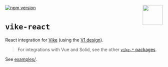 <!-- WARNING: keep links absolute in this file so they work on NPM too -->

[<img src="https://avatars.githubusercontent.com/u/86403530?s=200&v=4" align="right" width="64" height="64">](https://vike.dev)
[![npm version](https://img.shields.io/npm/v/vike-react)](https://www.npmjs.com/package/vike-react)

# `vike-react`

React integration for [Vike](https://github.com/brillout/vike/issues/736) (using the
[V1 design](https://vike.dev/migration/v1-design)).

> For integrations with Vue and Solid, see the other [`vike-*` packages](https://vike.dev/vike-packages).

See [examples/](https://github.com/vikejs/vike-react/tree/main/examples).
